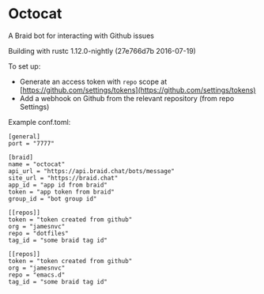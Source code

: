 # Octocat #

A Braid bot for interacting with Github issues

Building with rustc 1.12.0-nightly (27e766d7b 2016-07-19)

To set up:

  - Generate an access token with `repo` scope at [https://github.com/settings/tokens](https://github.com/settings/tokens)
  - Add a webhook on Github from the relevant repository (from repo Settings)


Example conf.toml:

```
[general]
port = "7777"

[braid]
name = "octocat"
api_url = "https://api.braid.chat/bots/message"
site_url = "https://braid.chat"
app_id = "app id from braid"
token = "app token from braid"
group_id = "bot group id"

[[repos]]
token = "token created from github"
org = "jamesnvc"
repo = "dotfiles"
tag_id = "some braid tag id"

[[repos]]
token = "token created from github"
org = "jamesnvc"
repo = "emacs.d"
tag_id = "some braid tag id"
```
